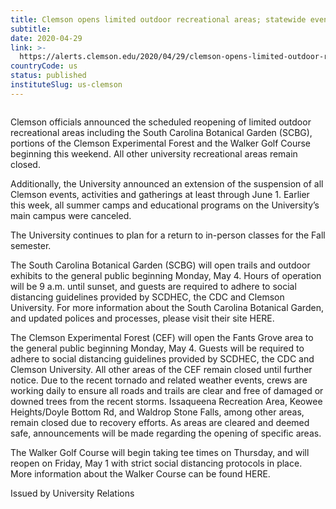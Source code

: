 ```yaml
---
title: Clemson opens limited outdoor recreational areas; statewide events suspended through June 1 – CU Safe Alerts
subtitle: 
date: 2020-04-29
link: >-
  https://alerts.clemson.edu/2020/04/29/clemson-opens-limited-outdoor-recreational-areas-statewide-events-suspended-through-june-1/
countryCode: us
status: published
instituteSlug: us-clemson
---
```

![]()

Clemson officials announced the scheduled reopening of limited outdoor recreational areas including the South Carolina Botanical Garden (SCBG), portions of the Clemson Experimental Forest and the Walker Golf Course beginning this weekend. All other university recreational areas remain closed.

Additionally, the University announced an extension of the suspension of all Clemson events, activities and gatherings at least through June 1. Earlier this week, all summer camps and educational programs on the University’s main campus were canceled.

The University continues to plan for a return to in-person classes for the Fall semester.

The South Carolina Botanical Garden (SCBG) will open trails and outdoor exhibits to the general public beginning Monday, May 4. Hours of operation will be 9 a.m. until sunset, and guests are required to adhere to social distancing guidelines provided by SCDHEC, the CDC and Clemson University. For more information about the South Carolina Botanical Garden, and updated polices and processes, please visit their site HERE.

The Clemson Experimental Forest (CEF) will open the Fants Grove area to the general public beginning Monday, May 4. Guests will be required to adhere to social distancing guidelines provided by SCDHEC, the CDC and Clemson University. All other areas of the CEF remain closed until further notice. Due to the recent tornado and related weather events, crews are working daily to ensure all roads and trails are clear and free of damaged or downed trees from the recent storms. Issaqueena Recreation Area, Keowee Heights/Doyle Bottom Rd, and Waldrop Stone Falls, among other areas, remain closed due to recovery efforts. As areas are cleared and deemed safe, announcements will be made regarding the opening of specific areas.

The Walker Golf Course will begin taking tee times on Thursday, and will reopen on Friday, May 1 with strict social distancing protocols in place. More information about the Walker Course can be found HERE.

Issued by University Relations